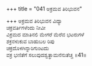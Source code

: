 +++
title = "041 ಅಕ್ರಮವ ತಿರಿಭುವನ"

+++
ಅಕ್ರಮವ ತಿರಿಭುವನ ವಿದ್ಯಾ  
ಚಕ್ರವರ್ತಿಗಳೆಂದು ನೀವೀ  
ವಿಕ್ರಮದ ಮಾತಿನಲಿ ಮೇಗರೆ ಮೆರೆವ ಭಟರುಗಳೆ  
ಶಕ್ರನಳುಕುವ ಬಾಹುಬಲ ರಿಪು  
ಚಕ್ರದೊಳಗಿನ್ನಾರಿಗುಂಟದು  
ವಕ್ರ ಭಣಿತೆಗೆ ಸಲುವುದಶ್ವತ್ಥಾಮನೆನುತೆಚ್ಚ      ॥41॥